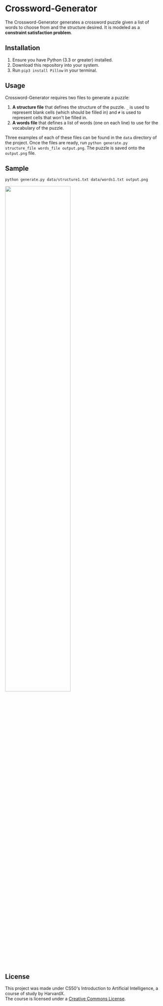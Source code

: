 # Crossword-Generator

The Crossword-Generator generates a crossword puzzle given a list of words to choose from and the structure desired. It is modeled as a **constraint satisfaction problem**.

## Installation

1. Ensure you have Python (3.3 or greater) installed.
1. Download this repository into your system.
1. Run ```pip3 install Pillow``` in your terminal.

## Usage
Crossword-Generator requires two files to generate a puzzle:
1. **A structure file** that defines the structure of the puzzle. ```_``` is used to represent blank cells (which should be filled in) and ```#``` is used to represent cells that won't be filled in.
2. **A words file** that defines a list of words (one on each line) to use for the vocabulary of the puzzle.

Three examples of each of these files can be found in the ```data``` directory of the project. 
Once the files are ready, run ```python generate.py structure_file words_file output.png```. 
The puzzle is saved onto the ```output.png``` file.

## Sample
```python generate.py data/structure1.txt data/words1.txt output.png```

<img src="https://github.com/subra9minion/Crossword-Generator/blob/master/data/sample.png" width="65%" />

## License
This project was made under CS50's Introduction to Artificial Intelligence, a course of study by HarvardX. <br>
The course is licensed under a [Creative Commons License](https://creativecommons.org/licenses/by-nc-sa/4.0/legalcode).
